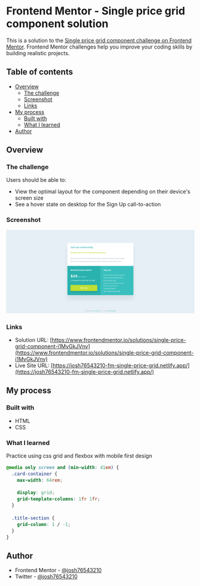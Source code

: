 # Frontend Mentor - Single price grid component solution

This is a solution to the [Single price grid component challenge on Frontend Mentor](https://www.frontendmentor.io/challenges/single-price-grid-component-5ce41129d0ff452fec5abbbc). Frontend Mentor challenges help you improve your coding skills by building realistic projects.

## Table of contents

- [Overview](#overview)
  - [The challenge](#the-challenge)
  - [Screenshot](#screenshot)
  - [Links](#links)
- [My process](#my-process)
  - [Built with](#built-with)
  - [What I learned](#what-i-learned)
- [Author](#author)

## Overview

### The challenge

Users should be able to:

- View the optimal layout for the component depending on their device's screen size
- See a hover state on desktop for the Sign Up call-to-action

### Screenshot

![](./images/screenshot.png)

### Links

- Solution URL: [https://www.frontendmentor.io/solutions/single-price-grid-component-i1MvGkJVnv](https://www.frontendmentor.io/solutions/single-price-grid-component-i1MvGkJVnv)
- Live Site URL: [https://josh76543210-fm-single-price-grid.netlify.app/](https://josh76543210-fm-single-price-grid.netlify.app/)

## My process

### Built with

- HTML
- CSS

### What I learned

Practice using css grid and flexbox with mobile first design

```css
@media only screen and (min-width: 41em) {
  .card-container {
    max-width: 64rem;

    display: grid;
    grid-template-columns: 1fr 1fr;
  }

  .title-section {
    grid-column: 1 / -1;
  }
}
```

## Author

- Frontend Mentor - [@josh76543210](https://www.frontendmentor.io/profile/josh76543210)
- Twitter - [@josh76543210](https://www.twitter.com/josh76543210)
